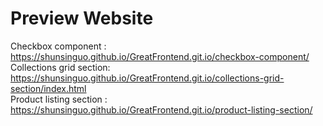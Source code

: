 # Preview Website
Checkbox component : https://shunsinguo.github.io/GreatFrontend.git.io/checkbox-component/                   
Collections grid section: https://shunsinguo.github.io/GreatFrontend.git.io/collections-grid-section/index.html                          
Product listing section : https://shunsinguo.github.io/GreatFrontend.git.io/product-listing-section/ 
